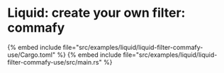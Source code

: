 # Liquid: create your own filter: commafy

{% embed include file="src/examples/liquid/liquid-filter-commafy-use/Cargo.toml" %}
{% embed include file="src/examples/liquid/liquid-filter-commafy-use/src/main.rs" %}


